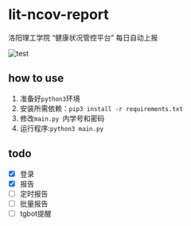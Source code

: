# lit-ncov-report
洛阳理工学院 “健康状况管控平台” 每日自动上报

![test](https://raw.githubusercontent.com/icepie/lit-ncov-report/master/res/run.png) 
## how to use
1. 准备好`python3`环境
2. 安装所需依赖：`pip3 install -r requirements.txt`
3. 修改`main.py `内学号和密码
4. 运行程序:`python3 main.py`
## todo
- [x] 登录
- [x] 报告
- [ ] 定时报告
- [ ] 批量报告
- [ ] tgbot提醒
